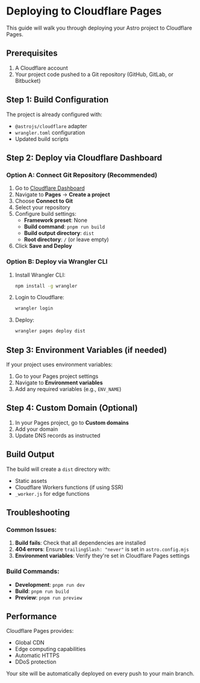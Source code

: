 # Deploying to Cloudflare Pages

This guide will walk you through deploying your Astro project to Cloudflare Pages.

## Prerequisites

1. A Cloudflare account
2. Your project code pushed to a Git repository (GitHub, GitLab, or Bitbucket)

## Step 1: Build Configuration

The project is already configured with:

- `@astrojs/cloudflare` adapter
- `wrangler.toml` configuration
- Updated build scripts

## Step 2: Deploy via Cloudflare Dashboard

### Option A: Connect Git Repository (Recommended)

1. Go to [Cloudflare Dashboard](https://dash.cloudflare.com/)
2. Navigate to **Pages** → **Create a project**
3. Choose **Connect to Git**
4. Select your repository
5. Configure build settings:
   - **Framework preset**: None
   - **Build command**: `pnpm run build`
   - **Build output directory**: `dist`
   - **Root directory**: `/` (or leave empty)
6. Click **Save and Deploy**

### Option B: Deploy via Wrangler CLI

1. Install Wrangler CLI:

   ```bash
   npm install -g wrangler
   ```

2. Login to Cloudflare:

   ```bash
   wrangler login
   ```

3. Deploy:
   ```bash
   wrangler pages deploy dist
   ```

## Step 3: Environment Variables (if needed)

If your project uses environment variables:

1. Go to your Pages project settings
2. Navigate to **Environment variables**
3. Add any required variables (e.g., `ENV_NAME`)

## Step 4: Custom Domain (Optional)

1. In your Pages project, go to **Custom domains**
2. Add your domain
3. Update DNS records as instructed

## Build Output

The build will create a `dist` directory with:

- Static assets
- Cloudflare Workers functions (if using SSR)
- `_worker.js` for edge functions

## Troubleshooting

### Common Issues:

1. **Build fails**: Check that all dependencies are installed
2. **404 errors**: Ensure `trailingSlash: "never"` is set in `astro.config.mjs`
3. **Environment variables**: Verify they're set in Cloudflare Pages settings

### Build Commands:

- **Development**: `pnpm run dev`
- **Build**: `pnpm run build`
- **Preview**: `pnpm run preview`

## Performance

Cloudflare Pages provides:

- Global CDN
- Edge computing capabilities
- Automatic HTTPS
- DDoS protection

Your site will be automatically deployed on every push to your main branch.
